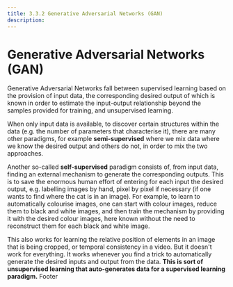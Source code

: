 ```yaml
---
title: 3.3.2 Generative Adversarial Networks (GAN)
description:
---
```

# Generative Adversarial Networks (GAN)
Generative Adversarial Networks fall between supervised learning based on the provision of input data, the corresponding desired output of which is known in order to estimate the input-output relationship beyond the samples provided for training, and unsupervised learning.

When only input data is available, to discover certain structures within the data (e.g. the number of parameters that characterise it), there are many other paradigms, for example **semi-supervised** where we mix data where we know the desired output and others do not, in order to mix the two approaches.

Another so-called **self-supervised** paradigm consists of, from input data, finding an external mechanism to generate the corresponding outputs. This is to save the enormous human effort of entering for each input the desired output, e.g. labelling images by hand, pixel by pixel if necessary (if one wants to find where the cat is in an image). For example, to learn to automatically colourise images, one can start with colour images, reduce them to black and white images, and then train the mechanism by providing it with the desired colour images, here known without the need to reconstruct them for each black and white image.

This also works for learning the relative position of elements in an image that is being cropped, or temporal consistency in a video. But it doesn't work for everything. It works whenever you find a trick to automatically generate the desired inputs and output from the data. **This is sort of unsupervised learning that auto-generates data for a supervised learning paradigm.**
Footer
